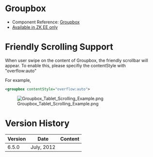 # Groupbox

- Component Reference:
  [Groupbox](ZK_Component_Reference/Containers/Groupbox)
- [Available in ZK EE only](http://www.zkoss.org/product/edition.dsp)

# Friendly Scrolling Support

When user swipe on the content of Groupbox, the friendly scrollbar will
appear. To enable this, please specifiy the contentStyle with
"overflow:auto"

For example,

``` xml
<groupbox contentStyle="overflow:auto">
```

<figure>
<img src="Groupbox_Tablet_Scrolling_Example.png"
title="Groupbox_Tablet_Scrolling_Example.png" />
<figcaption>Groupbox_Tablet_Scrolling_Example.png</figcaption>
</figure>

# Version History

| Version | Date       | Content |
|---------|------------|---------|
| 6.5.0   | July, 2012 |         |
